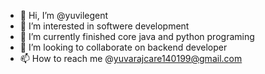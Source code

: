 - 👋 Hi, I’m @yuvilegent
- 👀 I’m interested in softwere development
- 🌱 I’m currently finished core java and python programing
- 💞️ I’m looking to collaborate on backend developer
- 📫 How to reach me @yuvarajcare140199@gmail.com

<!---
yuvilegent/yuvilegent is a ✨ special ✨ repository because its `README.md` (this file) appears on your GitHub profile.
You can click the Preview link to take a look at your changes.
--->
